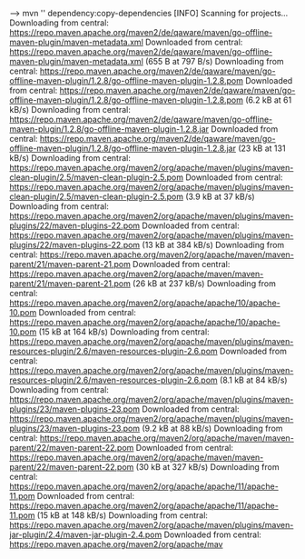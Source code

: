 --> mvn '<secret sauce>' dependency:copy-dependencies
[INFO] Scanning for projects...
Downloading from central: https://repo.maven.apache.org/maven2/de/qaware/maven/go-offline-maven-plugin/maven-metadata.xml
Downloaded from central: https://repo.maven.apache.org/maven2/de/qaware/maven/go-offline-maven-plugin/maven-metadata.xml (655 B at 797 B/s)
Downloading from central: https://repo.maven.apache.org/maven2/de/qaware/maven/go-offline-maven-plugin/1.2.8/go-offline-maven-plugin-1.2.8.pom
Downloaded from central: https://repo.maven.apache.org/maven2/de/qaware/maven/go-offline-maven-plugin/1.2.8/go-offline-maven-plugin-1.2.8.pom (6.2 kB at 61 kB/s)
Downloading from central: https://repo.maven.apache.org/maven2/de/qaware/maven/go-offline-maven-plugin/1.2.8/go-offline-maven-plugin-1.2.8.jar
Downloaded from central: https://repo.maven.apache.org/maven2/de/qaware/maven/go-offline-maven-plugin/1.2.8/go-offline-maven-plugin-1.2.8.jar (23 kB at 131 kB/s)
Downloading from central: https://repo.maven.apache.org/maven2/org/apache/maven/plugins/maven-clean-plugin/2.5/maven-clean-plugin-2.5.pom
Downloaded from central: https://repo.maven.apache.org/maven2/org/apache/maven/plugins/maven-clean-plugin/2.5/maven-clean-plugin-2.5.pom (3.9 kB at 37 kB/s)
Downloading from central: https://repo.maven.apache.org/maven2/org/apache/maven/plugins/maven-plugins/22/maven-plugins-22.pom
Downloaded from central: https://repo.maven.apache.org/maven2/org/apache/maven/plugins/maven-plugins/22/maven-plugins-22.pom (13 kB at 384 kB/s)
Downloading from central: https://repo.maven.apache.org/maven2/org/apache/maven/maven-parent/21/maven-parent-21.pom
Downloaded from central: https://repo.maven.apache.org/maven2/org/apache/maven/maven-parent/21/maven-parent-21.pom (26 kB at 237 kB/s)
Downloading from central: https://repo.maven.apache.org/maven2/org/apache/apache/10/apache-10.pom
Downloaded from central: https://repo.maven.apache.org/maven2/org/apache/apache/10/apache-10.pom (15 kB at 164 kB/s)
Downloading from central: https://repo.maven.apache.org/maven2/org/apache/maven/plugins/maven-resources-plugin/2.6/maven-resources-plugin-2.6.pom
Downloaded from central: https://repo.maven.apache.org/maven2/org/apache/maven/plugins/maven-resources-plugin/2.6/maven-resources-plugin-2.6.pom (8.1 kB at 84 kB/s)
Downloading from central: https://repo.maven.apache.org/maven2/org/apache/maven/plugins/maven-plugins/23/maven-plugins-23.pom
Downloaded from central: https://repo.maven.apache.org/maven2/org/apache/maven/plugins/maven-plugins/23/maven-plugins-23.pom (9.2 kB at 88 kB/s)
Downloading from central: https://repo.maven.apache.org/maven2/org/apache/maven/maven-parent/22/maven-parent-22.pom
Downloaded from central: https://repo.maven.apache.org/maven2/org/apache/maven/maven-parent/22/maven-parent-22.pom (30 kB at 327 kB/s)
Downloading from central: https://repo.maven.apache.org/maven2/org/apache/apache/11/apache-11.pom
Downloaded from central: https://repo.maven.apache.org/maven2/org/apache/apache/11/apache-11.pom (15 kB at 148 kB/s)
Downloading from central: https://repo.maven.apache.org/maven2/org/apache/maven/plugins/maven-jar-plugin/2.4/maven-jar-plugin-2.4.pom
Downloaded from central: https://repo.maven.apache.org/maven2/org/apache/mav

